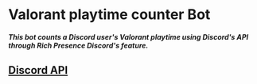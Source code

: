 <h1>Valorant playtime counter Bot</h1>

<h5>This bot counts a Discord user's Valorant playtime using Discord's API through Rich Presence Discord's feature.</h5>

## [Discord API](https://discord.com/developers/docs/intro)
